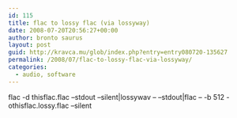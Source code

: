 ```yaml
---
id: 115
title: flac to lossy flac (via lossyway)
date: 2008-07-20T20:56:27+00:00
author: bronto saurus
layout: post
guid: http://kravca.mu/glob/index.php?entry=entry080720-135627
permalink: /2008/07/flac-to-lossy-flac-via-lossyway/
categories:
  - audio, software
---
```

flac -d thisflac.flac &#8211;stdout &#8211;silent|lossywav &#8211; &#8211;stdout|flac &#8211; -b 512 -othisflac.lossy.flac &#8211;silent